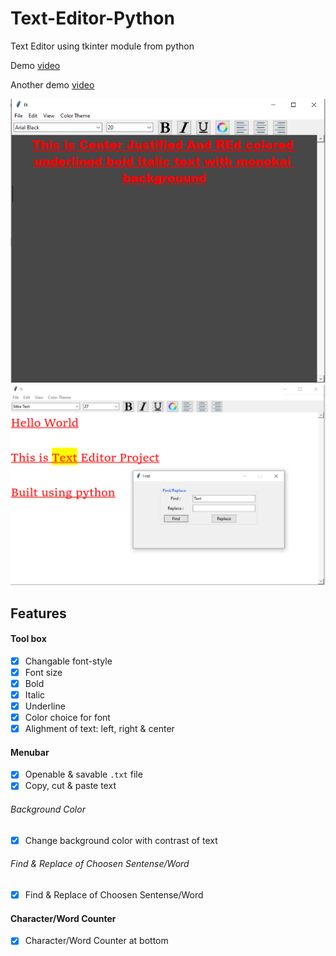 # Text-Editor-Python
Text Editor using tkinter module from python

Demo [video](https://youtu.be/q6RBV_BHTrM)

Another demo [video](https://youtu.be/q6RBV_BHTrM)


![]( images/img2.PNG )
![]( images/Capture.PNG)


## Features

#### Tool box 
- [x] Changable font-style
- [x] Font size
- [x] Bold
- [x] Italic
- [x] Underline
- [x] Color choice for font
- [x] Alighment of text: left, right & center

#### Menubar 
- [x] Openable & savable ```.txt``` file
- [x] Copy, cut & paste text

###### Background Color
- [x] Change background color with contrast of text

###### Find & Replace of Choosen Sentense/Word
- [x] Find & Replace of Choosen Sentense/Word

#### Character/Word Counter
- [x] Character/Word Counter at bottom
